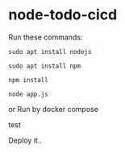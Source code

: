 # node-todo-cicd

Run these commands:


`sudo apt install nodejs`


`sudo apt install npm`


`npm install`

`node app.js`

or Run by docker compose

test

Deploy it..
